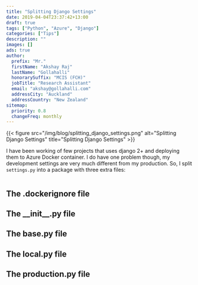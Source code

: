 ```yaml
---
title: "Splitting Django Settings"
date: 2019-04-04T23:37:42+13:00
draft: true
tags: ["Python", "Azure", "Django"]
categories: ["Tips"]
description: ""
images: []
ads: true
author:
  prefix: "Mr."
  firstName: "Akshay Raj"
  lastName: "Gollahalli"
  honorarySuffix: "MCIS (FCH)"
  jobTitle: "Research Assistant"
  email: "akshay@gollahalli.com"
  addressCity: "Auckland"
  addressCountry: "New Zealand"
sitemap:
  priority: 0.8
  changeFreq: monthly
---
```


{{< figure src="/img/blog/splitting_django_settings.png" alt="Splitting Django Settings" title="Splitting Django Settings" >}}

I have been working of few projects that uses django 2+ and deploying them to Azure Docker container. I do have one problem though, my development settings are very much different from my production. So, I split `settings.py` into a package with three extra files:

```md

```

## The .dockerignore file


## The \_\_init\_\_.py file


## The base.py file


## The local.py file


## The production.py file
